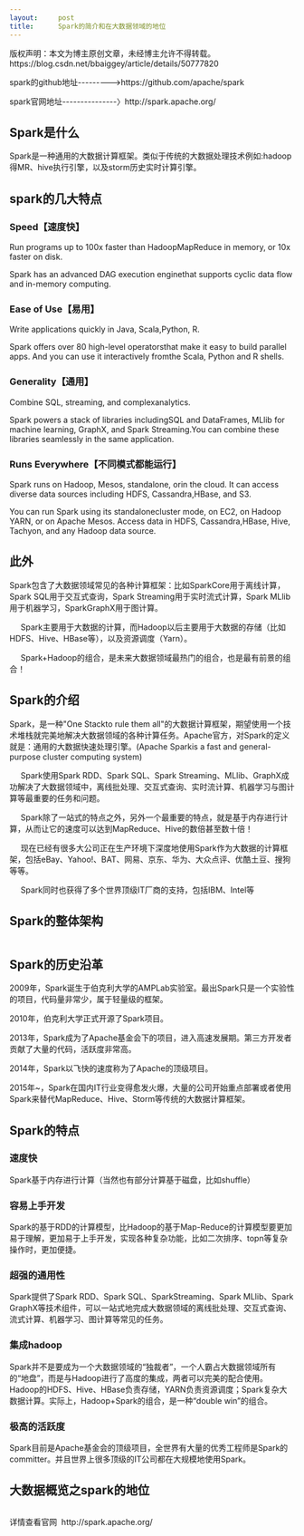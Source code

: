```yaml
---
layout:     post
title:      Spark的简介和在大数据领域的地位
---
```

<div id="article_content" class="article_content clearfix csdn-tracking-statistics" data-pid="blog" data-mod="popu_307" data-dsm="post">
								<div class="article-copyright">
					版权声明：本文为博主原创文章，未经博主允许不得转载。					https://blog.csdn.net/bbaiggey/article/details/50777820				</div>
								            <link rel="stylesheet" href="https://csdnimg.cn/release/phoenix/template/css/ck_htmledit_views-f76675cdea.css">
						<div class="htmledit_views" id="content_views">
                
<p>spark的github地址---------&gt;https://github.com/apache/spark</p>
<p>spark官网地址---------------〉http://spark.apache.org/</p>
<p></p>
<h2>Spark是什么</h2>
<p></p>
<p>Spark是一种通用的大数据计算框架。类似于传统的大数据处理技术例如:hadoop得MR、hive执行引擎，以及storm历史实时计算引擎。</p>
<p></p>
<h2>spark的几大特点</h2>
<h3>Speed【速度快】</h3>
<p></p>
<p>Run programs up to 100x faster than HadoopMapReduce in memory, or 10x faster on disk.</p>
<p>Spark has an advanced DAG execution enginethat supports cyclic data flow and in-memory computing.</p>
<h3>Ease of Use【易用】</h3>
<p>Write applications quickly in Java, Scala,Python, R.</p>
<p>Spark offers over 80 high-level operatorsthat make it easy to build parallel apps. And you can use it interactively fromthe Scala, Python and R shells.</p>
<h3>Generality【通用】</h3>
<p>Combine SQL, streaming, and complexanalytics.</p>
<p>Spark powers a stack of libraries includingSQL and DataFrames, MLlib for machine learning, GraphX, and Spark Streaming.You can combine these libraries seamlessly in the same application.</p>
<h3>Runs Everywhere【不同模式都能运行】</h3>
<p>Spark runs on Hadoop, Mesos, standalone, orin the cloud. It can access diverse data sources including HDFS, Cassandra,HBase, and S3.</p>
<p>You can run Spark using its standalonecluster mode, on EC2, on Hadoop YARN, or on Apache Mesos. Access data in HDFS, Cassandra,HBase, Hive, Tachyon, and any Hadoop data source.</p>
<p style="line-height:150%;vertical-align:baseline;">
</p>
<h2>此外</h2>
<p></p>
<p>Spark包含了大数据领域常见的各种计算框架：比如SparkCore用于离线计算，Spark SQL用于交互式查询，Spark Streaming用于实时流式计算，Spark MLlib用于机器学习，SparkGraphX用于图计算。</p>
<p>     Spark主要用于大数据的计算，而Hadoop以后主要用于大数据的存储（比如HDFS、Hive、HBase等），以及资源调度（Yarn）。</p>
<p>     Spark+Hadoop的组合，是未来大数据领域最热门的组合，也是最有前景的组合！</p>
<p></p>
<h2>Spark的介绍</h2>
<p></p>
<p>Spark，是一种"One Stackto rule them all"的大数据计算框架，期望使用一个技术堆栈就完美地解决大数据领域的各种计算任务。Apache官方，对Spark的定义就是：通用的大数据快速处理引擎。(<span style="color:rgb(29,31,34);">Apache Sparkis a fast and general-purpose cluster computing system</span>)</p>
<p>     Spark使用Spark RDD、Spark SQL、Spark Streaming、MLlib、GraphX成功解决了大数据领域中，离线批处理、交互式查询、实时流计算、机器学习与图计算等最重要的任务和问题。</p>
<p>     Spark除了一站式的特点之外，另外一个最重要的特点，就是基于内存进行计算，从而让它的速度可以达到MapReduce、Hive的数倍甚至数十倍！</p>
<p>     现在已经有很多大公司正在生产环境下深度地使用Spark作为大数据的计算框架，包括eBay、Yahoo!、BAT、网易、京东、华为、大众点评、优酷土豆、搜狗等等。</p>
<p>     Spark同时也获得了多个世界顶级IT厂商的支持，包括IBM、Intel等</p>
<p></p>
<h2>Spark的整体架构</h2>
<img src="https://img-blog.csdn.net/20160302105146703?watermark/2/text/aHR0cDovL2Jsb2cuY3Nkbi5uZXQv/font/5a6L5L2T/fontsize/400/fill/I0JBQkFCMA==/dissolve/70/gravity/Center" alt=""><br><p></p>
<p></p>
<h2>Spark的历史沿革</h2>
<p></p>
<p>2009年，Spark诞生于伯克利大学的AMPLab实验室。最出Spark只是一个实验性的项目，代码量非常少，属于轻量级的框架。</p>
<p>2010年，伯克利大学正式开源了Spark项目。</p>
<p>2013年，Spark成为了Apache基金会下的项目，进入高速发展期。第三方开发者贡献了大量的代码，活跃度非常高。</p>
<p>2014年，Spark以飞快的速度称为了Apache的顶级项目。</p>
<p>2015年~，Spark在国内IT行业变得愈发火爆，大量的公司开始重点部署或者使用Spark来替代MapReduce、Hive、Storm等传统的大数据计算框架。</p>
<h2>Spark的特点</h2>
<h3>速度快</h3>
<p>Spark基于内存进行计算（当然也有部分计算基于磁盘，比如shuffle）</p>
<h3>容易上手开发</h3>
<p>Spark的基于RDD的计算模型，比Hadoop的基于Map-Reduce的计算模型要更加易于理解，更加易于上手开发，实现各种复杂功能，比如二次排序、topn等复杂操作时，更加便捷。</p>
<h3>超强的通用性</h3>
<p>Spark提供了Spark RDD、Spark SQL、SparkStreaming、Spark MLlib、Spark GraphX等技术组件，可以一站式地完成大数据领域的离线批处理、交互式查询、流式计算、机器学习、图计算等常见的任务。</p>
<h3>集成hadoop</h3>
<p>Spark并不是要成为一个大数据领域的“独裁者”，一个人霸占大数据领域所有的“地盘”，而是与Hadoop进行了高度的集成，两者可以完美的配合使用。Hadoop的HDFS、Hive、HBase负责存储，YARN负责资源调度；Spark复杂大数据计算。实际上，Hadoop+Spark的组合，是一种“double win”的组合。</p>
<h3>极高的活跃度</h3>
<p>Spark目前是Apache基金会的顶级项目，全世界有大量的优秀工程师是Spark的committer。并且世界上很多顶级的IT公司都在大规模地使用Spark。</p>
<h2>大数据概览之spark的地位</h2>
<img src="https://img-blog.csdn.net/20160302105344331?watermark/2/text/aHR0cDovL2Jsb2cuY3Nkbi5uZXQv/font/5a6L5L2T/fontsize/400/fill/I0JBQkFCMA==/dissolve/70/gravity/Center" alt=""><br><p>详情查看官网  http://spark.apache.org/</p>
            </div>
                </div>